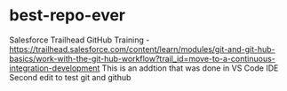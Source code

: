 # best-repo-ever
Salesforce Trailhead GitHub Training - https://trailhead.salesforce.com/content/learn/modules/git-and-git-hub-basics/work-with-the-git-hub-workflow?trail_id=move-to-a-continuous-integration-development
This is an addtion that was done in VS Code IDE
Second edit to test git and github